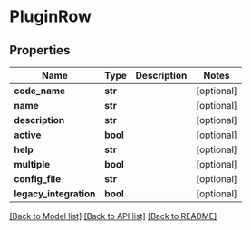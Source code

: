 # PluginRow

## Properties
Name | Type | Description | Notes
------------ | ------------- | ------------- | -------------
**code_name** | **str** |  | [optional] 
**name** | **str** |  | [optional] 
**description** | **str** |  | [optional] 
**active** | **bool** |  | [optional] 
**help** | **str** |  | [optional] 
**multiple** | **bool** |  | [optional] 
**config_file** | **str** |  | [optional] 
**legacy_integration** | **bool** |  | [optional] 

[[Back to Model list]](../README.md#documentation-for-models) [[Back to API list]](../README.md#documentation-for-api-endpoints) [[Back to README]](../README.md)



